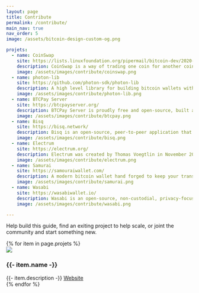 ```yaml
---
layout: page
title: Contribute
permalink: /contribute/
main_nav: true
nav_order: 5
image: /assets/bitcoin-design-custom-og.png

projets:
  - name: CoinSwap
    site: https://lists.linuxfoundation.org/pipermail/bitcoin-dev/2020-May/017898.html
    description: CoinSwap is a way of trading one coin for another coin in a non-custodial way. It is closely related to the idea of an atomic swap.
    image: /assets/images/contribute/coinswap.png
  - name: photon-lib
    site: https://github.com/photon-sdk/photon-lib
    description: A high level library for building bitcoin wallets with react native.
    image: /assets/images/contribute/photon-lib.png
  - name: BTCPay Server
    site: https://btcpayserver.org/
    description: BTCPay Server is proudly free and open-source, built and maintained by a world-wide community of passionate contributors.
    image: /assets/images/contribute/btcpay.png
  - name: Bisq
    site: https://bisq.network/
    description: Bisq is an open-source, peer-to-peer application that allows you to buy and sell cryptocurrencies in exchange for national currencies. No registration required.
    image: /assets/images/contribute/bisq.png
  - name: Electrum
    site: https://electrum.org/
    description: Electrum was created by Thomas Voegtlin in November 2011. Since then, various developers have contributed to its source code.
    image: /assets/images/contribute/electrum.png
  - name: Samurai
    site: https://samouraiwallet.com/
    description: A modern bitcoin wallet hand forged to keep your transactions private your identity masked and your funds secured.
    image: /assets/images/contribute/samurai.png
  - name: Wasabi
    site: https://wasabiwallet.io/
    description: Wasabi is an open-source, non-custodial, privacy-focused Bitcoin wallet for Desktop, that implements trustless CoinJoin.
    image: /assets/images/contribute/wasabi.png

---
```


Help build this guide, find an exiting project to help scale, or joint the community and start something new.


<div class="grid projects">
{% for item in page.projets %}
      <div class="grid-item">
        <img src="{{ item.image | relative_url }}" />
        <h3>{{- item.name -}}</h3>
        {{- item.description -}}
        <a href="{{- item.site -}}" target="_blank">Website</a>
      </div>
{% endfor %}
</div>
